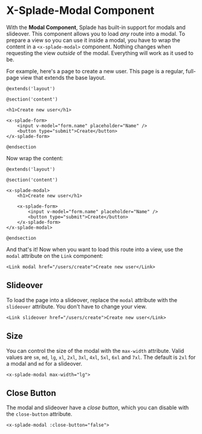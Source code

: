 # X-Splade-Modal Component

With the **Modal Component**, Splade has built-in support for modals and slideover. This component allows you to load *any* route into a modal. To prepare a view so you can use it inside a modal, you have to wrap the content in a `<x-splade-modal>` component. Nothing changes when requesting the view *outside* of the modal. Everything will work as it used to be.

For example, here's a page to create a new user. This page is a regular, full-page view that extends the base layout.

```blade
@extends('layout')

@section('content')

<h1>Create new user</h1>

<x-splade-form>
    <input v-model="form.name" placeholder="Name" />
    <button type="submit">Create</button>
</x-splade-form>

@endsection
```

Now wrap the content:

```blade
@extends('layout')

@section('content')

<x-splade-modal>
    <h1>Create new user</h1>

    <x-splade-form>
        <input v-model="form.name" placeholder="Name" />
        <button type="submit">Create</button>
    </x-splade-form>
</x-splade-modal>

@endsection
```

And that's it! Now when you want to load this route into a view, use the `modal` attribute on the `Link` component:

```blade
<Link modal href="/users/create">Create new user</Link>
```

## Slideover

To load the page into a slideover, replace the `modal` attribute with the `slideover` attribute. You don't have to change your view.

```blade
<Link slideover href="/users/create">Create new user</Link>
```

## Size

You can control the size of the modal with the `max-width` attribute. Valid values are `sm`, `md`, `lg`, `xl`, `2xl`, `3xl`, `4xl`, `5xl`, `6xl` and `7xl`. The default is `2xl` for a modal and `md` for a slideover.

```blade
<x-splade-modal max-width="lg">
```

## Close Button

The modal and slideover have a *close button*, which you can disable with the `close-button` attribute.

```blade
<x-splade-modal :close-button="false">
```